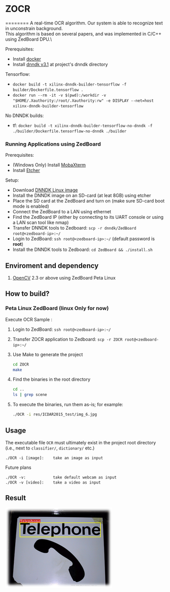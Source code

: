 # ZOCR
========
A real-time OCR algorithm. Our system is able to recognize text in unconstrain background.  
This algorithm is based on several papers, and was implemented in C/C++ using ZedBoard DPU.\

Prerequisites:
- Install [docker](https://docs.docker.com/install/)
- Install [dnndk v3.1](https://www.xilinx.com/products/design-tools/ai-inference/ai-developer-hub.html#edge) at project's dnndk directory

Tensorflow:
- `docker build -t xilinx-dnndk-builder-tensorflow -f builder/Dockerfile.tensorflow .`
- `docker run --rm -it -v $(pwd):/workdir -v "$HOME/.Xauthority:/root/.Xauthority:rw" -e DISPLAY --net=host xilinx-dnndk-builder-tensorflow`

No DNNDK builds:
- tf: `docker build -t xilinx-dnndk-builder-tensorflow-no-dnndk -f ./builder/Dockerfile.tensorflow-no-dnndk ./builder`

### Running Applications using ZedBoard
Prerequisites:
- (Windows Only) Install [MobaXterm](https://mobaxterm.mobatek.net/)
- Install [Etcher](https://www.balena.io/etcher/)

Setup:
- Download [DNNDK Linux image](https://www.xilinx.com/member/forms/download/design-license-xef.html?filename=xilinx-zedboard-dnndk3.1-image-20190812.zip)
- Install the DNNDK image on an SD-card (at leat 8GB) using etcher
- Place the SD card at the ZedBoard and turn on (make sure SD-card boot mode is enabled)
- Connect the ZedBoard to a LAN using ethernet
- Find the ZedBoard IP (either by connecting to its UART console or using a LAN scan tool like nmap)
- Transfer DNNDK tools to Zedboard: `scp -r dnndk/ZedBoard root@<zedboard-ip>:~/`
- Login to ZedBoard: `ssh root@<zedboard-ip>:~/` (default password is **root**)
- Install the DNNDK tools to Zedboard: `cd ZedBoard && ./install.sh`


Enviroment and dependency
-------- 
1. [OpenCV](http://opencv.org/) 2.3 or above using ZedBoard Peta Linux


How to build?
--------

### Peta Linux ZedBoard (linux Only for now)
Execute OCR Sample :

1. Login to ZedBoard: `ssh root@<zedboard-ip>:~/`

2. Transfer ZOCR application to Zedboard: `scp -r ZOCR root@<zedboard-ip>:~/`

3. Use Make to generate the project 
    ```sh
    cd ZOCR
    make
    ```
4.  Find the binaries in the root directory
    ```sh
    cd ..
    ls | grep scene
    ```
5.  To execute the binaries, run them as-is; for example:
    ```sh
    ./OCR -i res/ICDAR2015_test/img_6.jpg
    ```

Usage
---------
The executable file `OCR` must ultimately exist in the project root directory (i.e., next to `classifier/`, `dictionary/` etc.)
```
./OCR -i [image]:    take an image as input 
```
Future plans
```
./OCR -v:            take default webcam as input  
./OCR -v [video]:    take a video as input    
```
Result
----------
<img src="./res/result1.png">

